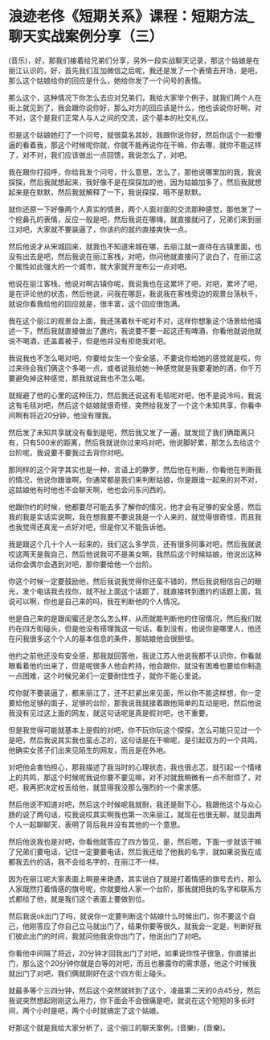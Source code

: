 # 浪迹老佟《短期关系》课程：短期方法_聊天实战案例分享（三）

(音乐)，好，那我们接着给兄弟们分享，另外一段实战聊天记录，那这个姑娘是在丽江认识的，好，首先我们互加微信之后呢，我还是发了一个表情去开场，是吧，那么这个姑娘给你的回应是什么，她给你发了一个问号的表情。

那么这个，这种情况下你怎么去应对兄弟们，我给大家举个例子，就我们两个人在街上就见到了，我会跟你说你好，那么对方的回应该是什么，他也该说你好啊，对不对，这个是我们正常人与人之间的交流，这个基本的社交礼仪。

但是这个姑娘她打了一个问号，就很莫名其妙，我跟你说你好，然后你这个一脸懵逼的看着我，那这个时候呢你就，你就不能再说你在干嘛，你去哪，就你不能这样了，对不对，我们应该做出一点回馈，我说怎么了，对吧。

我在跟你打招呼，你给我发个问号，什么意思，怎么了，那他说哪里加的我，我说探探，然后我就想起来，我好像不是在探探加的他，因为姑娘加多了，然后我就想起来是在默默，然后我就解释了一下，我说探探，哦不是默默。

就你还原一下好像两个人真实的情景，两个人面对面的交流那种感觉，那他发了一个挖鼻孔的表情，反应一般是吧，然后我说在哪嗨，就直接就问了，兄弟们来到丽江对吧，大家就不要装逼了，你该约的就约直接爽快一点。

然后他说才从宋城回来，就我也不知道宋城在哪，去丽江就一直待在古镇里面，也没有出去是吧，然后我说在丽江客栈，对吧，你问他就直接问了说白了，在丽江这个属性如此强大的一个城市，就大家就开宠布公一点对吧。

他说在丽江客栈，他说对啊古镇你呢，我说我也在这累坏了吧，对吧，累坏了吧，是在评论他的状态，然后他说，问我在哪逛，我说我在客栈旁边的观景台荡秋千，就说你看我给他的回应就是，很丰富，这个回应很饱满。

我在这个丽江的观景台上面，我还荡着秋千呢对不对，这样你想象这个场景给他描述一下，然后我就直接做出了邀约，我说要不要一起这还有啤酒，你看他就说他就说不喝酒，还盖着被子，但是他并没有拒绝我对吧。

我说我也不怎么喝对吧，你要给女生一个安全感，不要说你给她的感觉就是哎，你过来待会我们俩这个多喝一点，或者说我给她一种感觉就是我要灌她的酒，你千万要避免掉这种感觉，那我就说我也不怎么喝。

就规避了他的心里的这种压力，然后我还说这有毛毯呢对吧，他不是说冷吗，我说这有毛毯对吧，然后这个姑娘就很奇怪，突然给我发了一个这个未知共享，你看中间啊有将近20分钟，他没有理我。

然后发了未知共享就没有看到是吧，然后我又发了一遍，就发现了我们俩距离只有，只有500米的距离，然后我就说你过来吗对吧，他说脚好累，那怎么去给这个台阶呢，我说要不要我过去背你对吧。

那同样的这个背字其实也是一种，言语上的静罗，然后他在判断，你看他在判断我的情况，他说你跟谁啊，你通常都是我们来判断姑娘，你是跟谁一起来的对不对，这姑娘他有时他也不会聊天啊，他也会问东问西的。

他跟你约的时候，他都要尽可能去多了解你的情况，他才会有足够的安全感，然后我的我是实话实说啊，我在想我要不要说我是一个人来的，就觉得很奇怪，而且我也我觉得还真宠一点好对吧，但是你又不能告诉他。

我是跟这个几十个人一起来的，我们这么多学员，还有很多同事对吧，然后我就说哎这两天是我自己，然后他说我可不是美女啊，我然后这个时候姑娘，他说出这种话你会偶尔会遇到对吧，那你要给他一个台阶。

你这个时候一定要鼓励他，然后我说我觉得你还蛮不错的，然后我说相信自己的眼光，发个电话我去找你，就不扯上面这个话题了，就直接转到邀约的话题上面，我说可以啊，你也是自己来的吗，我在判断他的个人情况。

他是自己来的是跟闺蜜还是怎么怎么样，从而就能判断他的住宿情况，然后我们就约在四方街碰头，但是他没有搭理我这一句话，看到没有，他说你是哪里人，他还在问我很多这个个人的基本信息的条件，那姑娘他会很胆怯。

他约之前他还没有安全感，那我就回答他，我说江苏人他说我都不认识你，你看就眼看着他约出来了，但是呢很多人他会矜持，他会跟你，就没有困难也要给你制造一点困难，这个时候兄弟们一定要耐住性子，就你不能心里说。

哎你就不要装逼了，都来丽江了，还不赶紧出来见面，所以你不能这样想，你一定要给他足够的面子，足够的台阶，那我说我就接着跟他简单的互动是吧，然后他说我没有见过这上面的网友，就这句话呢是真是假对吧，也不重要。

但是我觉得可能就基本上是假的对吧，你不玩你玩这个探探，怎么可能只见过一个是吧，然后我说其实我也蛮忐忑的，这句话是在干嘛呢，是引起双方的一个共鸣，他确实女孩子们出来见陌生的网友，而且是在外地。

对吧他会害怕担心，那我描述了我当时的心理状态，我也很忐忑，就引起一个情绪上的共鸣，那这个时候呢我说你要不要见嘛，对不对就我稍微有一点不耐烦了，对吧，我再把决定权丢给他，就显得我没那么强烈的一个需求感。

然后他说不知道对吧，然后这个时候呢我就耐，我还是耐下心，我跟他这个与众心肠的说了两句话，哎我说哎其实啊我也第一次来丽江，就现在也很无聊，就见面两个人一起聊聊天，表明了背后我并没有其他的一个意思。

然后他说我也是对吧，你看他就答应了四方皆见，是，然后嗯，下面一步就该干嘛了兄弟们要电话，记住一定要要电话，然后我还给了他我的名字，就如果说我在成都我去约的话，我不会给名字的，在丽江不一样。

因为在丽江呢大家表面上啊是来艳遇，其实说白了就是打着情感的旗号去约，那么人家既然打着情感的旗号呢，你就要给人家一个台阶，那我就把我的名字和联系方式都给了他，就是我们这个表面上要做到位。

然后我说ok出门了吗，就说你一定要判断这个姑娘什么时候出门，你不要这个自己，他刚答应了你自己立马就出门了，结果你要等很久，就我会一定是，判断好我们彼此出门的时间，我就问他我说你出门了，他说出门了对吧。

你看他中间隔了将近，20分钟才回我出门了对吧，如果说你性子很急，你直接出门，那么这个20分钟你就是白等的对吧，而且也暴露你的需求感，他这个时候我就出门了对吧，我们俩就刚好在这个四方街上碰头。

就最多等个三四分钟，然后这个突然就转到了这个，凌晨第二天的0点45分，然后我说突然想起刚刚这么用力，你下面会不会很痛是吧，就说在这个短短的多长时间，两个小时是吧，两个小时就搞定了这个姑娘。

好那这个就是我给大家分析了，这个丽江的聊天案例，(音樂)，(音樂)。